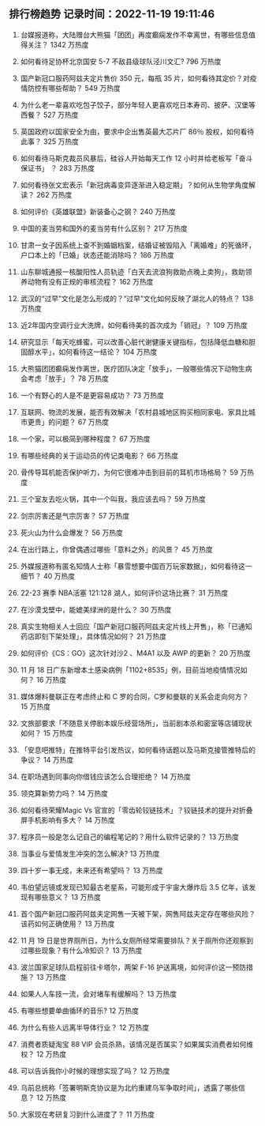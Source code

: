 
## 排行榜趋势 记录时间：2022-11-19 19:11:46
  
  1. 台媒报道称，大陆赠台大熊猫「团团」再度癫痫发作不幸离世，有哪些信息值得关注？ 1342 万热度
    
  2. 如何看待足协杯北京国安 5-7 不敌县级球队泾川文汇? 796 万热度
    
  3. 国产新冠口服药阿兹夫定片售价 350 元，每瓶 35 片，如何看待其定价？对疫情防控有哪些帮助？ 549 万热度
    
  4. 为什么老一辈喜欢吃包子饺子，部分年轻人更喜欢吃日本寿司、披萨、汉堡等西餐？ 527 万热度
    
  5. 英国政府以国家安全为由，要求中企出售英最大芯片厂 86％ 股权，如何看待此事？ 325 万热度
    
  6. 如何看待马斯克裁员风暴后，硅谷人开始每天工作 12 小时并给老板写「奋斗保证书」 ？ 283 万热度
    
  7. 如何看待张文宏表示「新冠病毒变异逐渐进入稳定期」？如何从生物学角度解读？ 262 万热度
    
  8. 如何评价《英雄联盟》新装备心之钢？ 240 万热度
    
  9. 中国的麦当劳和国外的麦当劳有什么区别？ 217 万热度
    
  10. 甘肃一女子因系统上查不到婚姻档案，结婚证被毁陷入「离婚难」的死循环，户口本上的「已婚」状态还能消除吗？ 186 万热度
    
  11. 山东聊城通报一核酸阳性人员轨迹「白天去流浪狗救助点晚上卖狗」，救助领养动物有没有正规的审核流程？ 162 万热度
    
  12. 武汉的“过早”文化是怎么形成的？“过早”文化如何反映了湖北人的特点？ 138 万热度
    
  13. 近2年国内空调行业大洗牌，如何看待美的首次成为「销冠」？ 109 万热度
    
  14. 研究显示「每天吃蜂蜜，可以改善心脏代谢健康关键指标，包括降低血糖和胆固醇水平」，如何看待这一结论？ 104 万热度
    
  15. 大熊猫团团癫痫发作离世，医疗团队决定「放手」，一般哪些情况下动物生病会考虑「放手」？ 78 万热度
    
  16. 一个有野心的人是不是更容易成功？ 73 万热度
    
  17. 互联网、物流的发展，能否有效解决「农村县城地区购买相同家电、家具比城市更贵」的问题？ 67 万热度
    
  18. 一个家，可以极简到哪种程度？ 67 万热度
    
  19. 有哪些经典的关于运动员的传记类电影？ 66 万热度
    
  20. 骨传导耳机能否保护听力，为何它很难冲击到目前的耳机市场格局？ 59 万热度
    
  21. 三个室友去吃火锅，其中一个叫我，我应该去吗？ 59 万热度
    
  22. 剑宗厉害还是气宗厉害？ 57 万热度
    
  23. 死火山为什么会爆发？ 56 万热度
    
  24. 在出行路上，你曾偶遇过哪些「意料之外」的风景？ 45 万热度
    
  25. 外媒报道称有匿名知情人士称「暴雪想要中国百万玩家数据」，如何看待这一细节？ 40 万热度
    
  26. 22-23 赛季 NBA活塞 121:128 湖人，如何评价这场比赛？ 31 万热度
    
  27. 在沙漠戈壁中，能媲美绿洲的是什么？ 30 万热度
    
  28. 真实生物相关人士回应「国产新冠口服药阿兹夫定片线上开售」，称「已通知药店即刻下架处理」，具体情况如何？ 21 万热度
    
  29. 如何评价《CS：GO》这次针对沙2 、M4A1 以及 AWP 的更新？ 20 万热度
    
  30. 11 月 18 日广东新增本土感染病例「1102+8535」例，目前当地疫情情况如何？ 16 万热度
    
  31. 媒体爆料曼联正在考虑终止和 C 罗的合同，C罗和曼联的关系会走向何方？ 15 万热度
    
  32. 文旅部要求「不随意关停剧本娱乐经营场所」，当前剧本杀和密室等店铺现状如何？ 15 万热度
    
  33. 「安息吧推特」在推特平台引发热议，如何看待话题以及马斯克接管推特后的争议？ 14 万热度
    
  34. 在职场遇到同事向你借钱应该怎么合理拒绝？ 14 万热度
    
  35. 领克算新势力吗？ 14 万热度
    
  36. 如何看待荣耀Magic Vs 官宣的「零齿轮铰链技术」？铰链技术的提升对折叠屏手机影响有多大？ 14 万热度
    
  37. 程序员一般是怎么记自己的编程笔记的？用什么软件记录的？ 13 万热度
    
  38. 当事业与爱情发生冲突的怎么解决? 13 万热度
    
  39. 四十岁一事无成，未来还有希望吗？ 13 万热度
    
  40. 韦伯望远镜或发现已知最古老星系，可能形成于宇宙大爆炸后 3.5 亿年，该发现有哪些意义？ 13 万热度
    
  41. 首个国产新冠口服药阿兹夫定网售一天被下架，网售阿兹夫定存在哪些风险？该药如何正确使用？ 13 万热度
    
  42. 11 月 19 日是世界厕所日，为什么女厕所经常需要排队？关于厕所你还观察到过哪些现象？有什么冷知识？ 13 万热度
    
  43. 波兰国家足球队启程前往卡塔尔，两架 F-16 护送离境，如何评价这一预防措施？ 13 万热度
    
  44. 如果人人车技一流，会对堵车有缓解吗？ 13 万热度
    
  45. 有哪些想要单曲循环的音乐? 12 万热度
    
  46. 为什么有些人远离半导体行业？ 12 万热度
    
  47. 消费者质疑淘宝 88 VIP 会员杀熟，该情况是否属实？如果属实消费者如何维权？ 12 万热度
    
  48. 可以告诉我你小时候的理想实现了吗？ 12 万热度
    
  49. 乌前总统称「签署明斯克协议是为北约重建乌军争取时间」，透露了哪些信息？ 12 万热度
    
  50. 大家现在考研复习到什么进度了？ 11 万热度
    